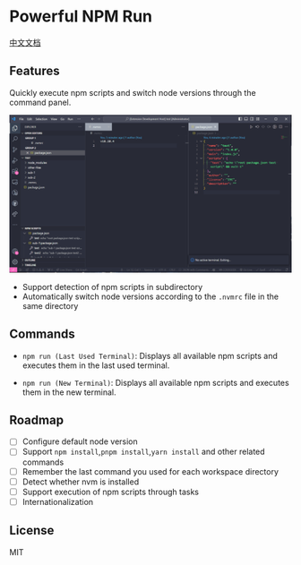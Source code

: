 # Powerful NPM Run

[中文文档](./docs/README.zh-CN.md)

## Features

Quickly execute npm scripts and switch node versions through the command panel.

<img src="docs/images/demo.gif" alt="demo">

- Support detection of npm scripts in subdirectory
- Automatically switch node versions according to the `.nvmrc` file in the same directory

## Commands

- `npm run (Last Used Terminal)`: Displays all available npm scripts and executes them in the last used terminal.

- `npm run (New Terminal)`: Displays all available npm scripts and executes them in the new terminal.

## Roadmap

- [ ] Configure default node version
- [ ] Support `npm install`,`pnpm install`,`yarn install` and other related commands
- [ ] Remember the last command you used for each workspace directory
- [ ] Detect whether nvm is installed
- [ ] Support execution of npm scripts through tasks
- [ ] Internationalization

## License

MIT
